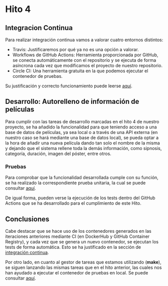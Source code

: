# Hito 4

## Integracion Continua

Para realizar integración continua vamos a valorar cuatro entornos distintos:

- Travis: Justificaremos por qué ya no es una opción a valorar.
- Workflows de GitHub Actions: Herramienta proporcionada por GitHub, se conecta automáticamente con el repositorio y se ejecuta de forma asíncrona cada vez que modificamos el proyecto de nuestro repositorio.
- Circle CI: Una herramienta gratuita en la que podemos ejecutar el contenedor de pruebas.

Su justificación y correcto funcionamiento puede leerse [aquí](/doc/hito4/4_integracion_continua.md).

## Desarrollo: Autorelleno de información de películas

Para cumplir con las tareas de desarrollo marcadas en el hito 4 de nuestro proyecto, se ha añadido la funcionalidad para que teniendo acceso a una base de datos de películas, ya sea local o a través de una API externa (en nuestro caso se hará mediante una base de datos local), se pueda optar a la hora de añadir una nueva película dando tan solo el nombre de la misma y dejando que el sistema rellene toda la demás información, como sipnosis, categoría, duración, imagen del póster, entre otros.

### Pruebas

Para comprobar que la funcionalidad desarrollada cumple con su función, se ha realizado la correspondiente prueba unitaria, la cual se puede consultar [aquí](/test/controllers/movies_controller_test.rb).

De igual forma, pueden verse la ejecución de los tests dentro del GitHub Actions que se ha desarrollado para el cumplimiento de este Hito.

## Conclusiones

Cabe destacar que se hace uso de los contenedores generados en las iteraciones anteriores mediante CI (en DockerHub y GitHub Container Registry), y cada vez que se genera un nuevo contenedor, se ejecutan los tests de forma automática. Esto se ha justificado en la sección de [integración continua](#integracion-continua).

Por otro lado, en cuanto al gestor de tareas que estamos utilizando (**make**), se siguen lanzando las mismas tareas que en el hito anterior, las cuales nos han ayudado a ejecutar el contenedor de pruebas en local. Se puede consultar [aquí](/Makefile).